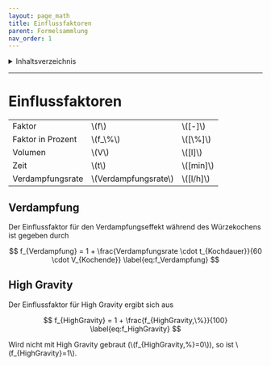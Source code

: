 ```yaml
---
layout: page_math
title: Einflussfaktoren
parent: Formelsammlung
nav_order: 1
---
```


<details markdown="block">
  <summary>
    Inhaltsverzeichnis
  </summary>
  {: .text-delta }
1. TOC
{:toc}
</details>

---

# Einflussfaktoren
<table>
  <tr><td>Faktor</td><td>\(f\)</td><td>\([-]\)</td></tr>
  <tr><td>Faktor in Prozent</td><td>\(f_\%\)</td><td>\([\%]\)</td></tr>
  <tr><td>Volumen</td><td>\(V\)</td><td>\([l]\)</td></tr>
  <tr><td>Zeit</td><td>\(t\)</td><td>\([min]\)</td></tr>
  <tr><td>Verdampfungsrate</td><td>\(Verdampfungsrate\)</td><td>\([l/h]\)</td></tr>
</table>

## Verdampfung

Der Einflussfaktor f&uuml;r den Verdampfungseffekt w&auml;hrend des W&uuml;rzekochens ist gegeben durch

$$ f_{Verdampfung} = 1 + \frac{Verdampfungsrate \cdot t_{Kochdauer}}{60 \cdot V_{Kochende}} \label{eq:f_Verdampfung} $$


## High Gravity

Der Einflussfaktor f&uuml;r High Gravity ergibt sich aus

$$ f_{HighGravity} = 1 + \frac{f_{HighGravity,\%}}{100} \label{eq:f_HighGravity} $$

Wird nicht mit High Gravity gebraut (\\(f_{HighGravity,\%}=0\\)), so ist \\(f_{HighGravity}=1\\).
